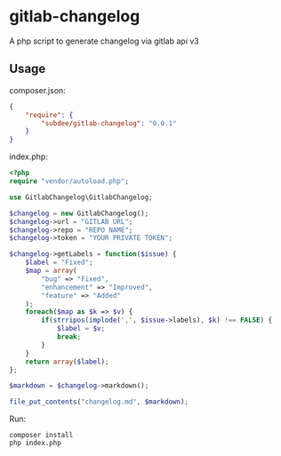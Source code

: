 # gitlab-changelog

A php script to generate changelog via gitlab api v3

## Usage

composer.json:

```json
{
    "require": {
        "subdee/gitlab-changelog": "0.0.1"
    }
}
```

index.php:

```php
<?php
require "vendor/autoload.php";

use GitlabChangelog\GitlabChangelog;

$changelog = new GitlabChangelog();
$changelog->url = "GITLAB URL";
$changelog->repo = "REPO NAME";
$changelog->token = "YOUR PRIVATE TOKEN";

$changelog->getLabels = function($issue) {
    $label = "Fixed";
    $map = array(
        "bug" => "Fixed",
        "enhancement" => "Improved",
        "feature" => "Added"
    );
    foreach($map as $k => $v) {
        if(strripos(implode(',', $issue->labels), $k) !== FALSE) {
            $label = $v;
            break;
        }
    }
    return array($label);
};

$markdown = $changelog->markdown();

file_put_contents("changelog.md", $markdown);
```

Run:
```shell
composer install
php index.php
```
